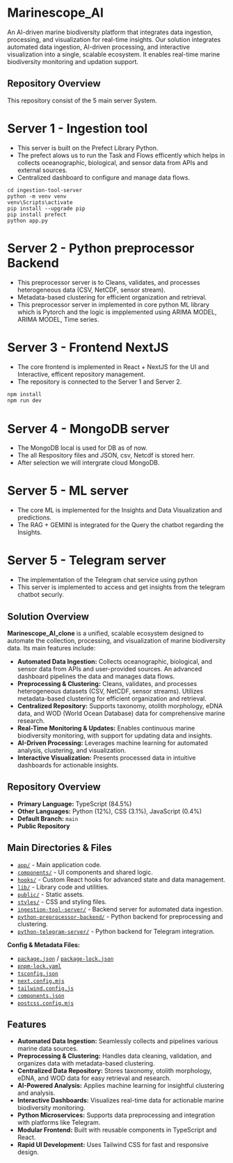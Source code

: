 # Marinescope_AI

An AI-driven marine biodiversity platform that integrates data ingestion, processing, and visualization
for real-time insights.
Our solution integrates automated data ingestion, AI-driven processing, and interactive visualization into a single, scalable
ecosystem.
It enables real-time marine biodiversity monitoring and
updation support.

## Repository Overview
This repository consist of the 5 main server System.

# Server 1 - Ingestion tool 
- This server is built on the Prefect Library Python.
- The prefect alows us to run the Task and Flows efficently which helps in collects oceanographic, biological, and sensor data from APIs and external sources.
- Centralized dashboard to configure and manage data flows.
``` Setup and run for Prefect
cd ingestion-tool-server
python -m venv venv
venv\Scripts\activate
pip install --upgrade pip
pip install prefect
python app.py
```
# Server 2 - Python preprocessor Backend 
- This preprocessor server is to Cleans, validates, and processes heterogeneous data (CSV, NetCDF, sensor stream).
- Metadata-based clustering for efficient organization and retrieval.
- This preprocessor server in implemented in core python ML library which is Pytorch and the logic is impplemented using ARIMA MODEL, ARIMA MODEL, Time series.

# Server 3 - Frontend NextJS 
- The core frontend is implemented in React + NextJS for the UI and Interactive, efficent repository management.
- The repository is connected to the Server 1 and Server 2.
```bash or Powershell
npm install
npm run dev
```

# Server 4 - MongoDB server
- The MongoDB local is used for DB as of now.
- The all Respository files and JSON, csv, Netcdf is stored herr.
- After selection we will intergrate cloud MongoDB.

# Server 5 - ML server 
- The core ML is implemented for the Insights and Data Visualization and predictions.
- The RAG + GEMINI is integrated for the Query the chatbot regarding the Insights.

# Server 5 - Telegram server
- The implementation of the Telegram chat service using python
- This server is implemented to access and get insights from the telegram chatbot securly.
  
## Solution Overview

**Marinescope_AI_clone** is a unified, scalable ecosystem designed to automate the collection, processing, and visualization of marine biodiversity data. Its main features include:

- **Automated Data Ingestion:** Collects oceanographic, biological, and sensor data from APIs and user-provided sources. An advanced dashboard pipelines the data and manages data flows.
- **Preprocessing & Clustering:** Cleans, validates, and processes heterogeneous datasets (CSV, NetCDF, sensor streams). Utilizes metadata-based clustering for efficient organization and retrieval.
- **Centralized Repository:** Supports taxonomy, otolith morphology, eDNA data, and WOD (World Ocean Database) data for comprehensive marine research.
- **Real-Time Monitoring & Updates:** Enables continuous marine biodiversity monitoring, with support for updating data and insights.
- **AI-Driven Processing:** Leverages machine learning for automated analysis, clustering, and visualization.
- **Interactive Visualization:** Presents processed data in intuitive dashboards for actionable insights.

## Repository Overview

- **Primary Language:** TypeScript (84.5%)
- **Other Languages:** Python (12%), CSS (3.1%), JavaScript (0.4%)
- **Default Branch:** `main`
- **Public Repository**

## Main Directories & Files

- [`app/`](https://github.com/jothiprakasam/Marinescope_AI_clone/tree/main/app) - Main application code.
- [`components/`](https://github.com/jothiprakasam/Marinescope_AI_clone/tree/main/components) - UI components and shared logic.
- [`hooks/`](https://github.com/jothiprakasam/Marinescope_AI_clone/tree/main/hooks) - Custom React hooks for advanced state and data management.
- [`lib/`](https://github.com/jothiprakasam/Marinescope_AI_clone/tree/main/lib) - Library code and utilities.
- [`public/`](https://github.com/jothiprakasam/Marinescope_AI_clone/tree/main/public) - Static assets.
- [`styles/`](https://github.com/jothiprakasam/Marinescope_AI_clone/tree/main/styles) - CSS and styling files.
- [`ingestion-tool-server/`](https://github.com/jothiprakasam/Marinescope_AI_clone/tree/main/ingestion-tool-server) - Backend server for automated data ingestion.
- [`python-preprocessor-backend/`](https://github.com/jothiprakasam/Marinescope_AI_clone/tree/main/python-preprocessor-backend) - Python backend for preprocessing and clustering.
- [`python-telegram-server/`](https://github.com/jothiprakasam/Marinescope_AI_clone/tree/main/python-telegram-server) - Python backend for Telegram integration.

**Config & Metadata Files:**
- [`package.json`](https://github.com/jothiprakasam/Marinescope_AI_clone/blob/main/package.json) / [`package-lock.json`](https://github.com/jothiprakasam/Marinescope_AI_clone/blob/main/package-lock.json)
- [`pnpm-lock.yaml`](https://github.com/jothiprakasam/Marinescope_AI_clone/blob/main/pnpm-lock.yaml)
- [`tsconfig.json`](https://github.com/jothiprakasam/Marinescope_AI_clone/blob/main/tsconfig.json)
- [`next.config.mjs`](https://github.com/jothiprakasam/Marinescope_AI_clone/blob/main/next.config.mjs)
- [`tailwind.config.js`](https://github.com/jothiprakasam/Marinescope_AI_clone/blob/main/tailwind.config.js)
- [`components.json`](https://github.com/jothiprakasam/Marinescope_AI_clone/blob/main/components.json)
- [`postcss.config.mjs`](https://github.com/jothiprakasam/Marinescope_AI_clone/blob/main/postcss.config.mjs)

## Features

- **Automated Data Ingestion:** Seamlessly collects and pipelines various marine data sources.
- **Preprocessing & Clustering:** Handles data cleaning, validation, and organizes data with metadata-based clustering.
- **Centralized Data Repository:** Stores taxonomy, otolith morphology, eDNA, and WOD data for easy retrieval and research.
- **AI-Powered Analysis:** Applies machine learning for insightful clustering and analysis.
- **Interactive Dashboards:** Visualizes real-time data for actionable marine biodiversity monitoring.
- **Python Microservices:** Supports data preprocessing and integration with platforms like Telegram.
- **Modular Frontend:** Built with reusable components in TypeScript and React.
- **Rapid UI Development:** Uses Tailwind CSS for fast and responsive design.

